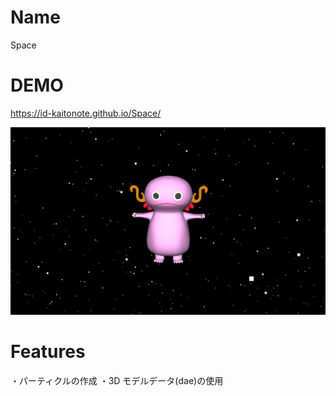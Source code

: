 # Name

Space

# DEMO

https://id-kaitonote.github.io/Space/

<img src="assets/img/Demo.png" alt="demo" title="demo">

# Features

・パーティクルの作成
・3D モデルデータ(dae)の使用
